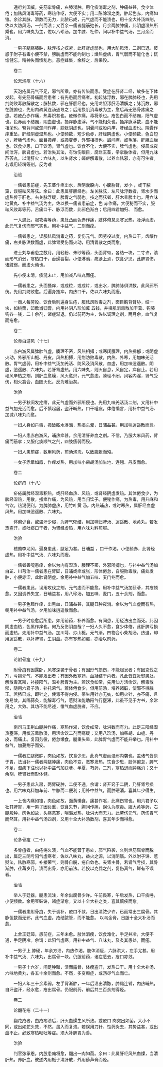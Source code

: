 <!-- { "loadSidebar": true } -->
　　通府刘国威，先筋挛骨痛，右膝漫肿。用化痰消毒之剂，肿痛益甚，食少体倦；加祛风消毒等药，寒热作呕，大便不实；用二陈除湿之类，肿起色赤，内痛如锥。余诊其脉，滑数而无力，此脓已成，元气虚而不能溃也，用十全大补汤四剂，佐以大防风汤，一剂而溃；又百余一儒者腿筋弛长，月余两膝肿痛，此阴虚湿热所乘也，用六味丸为主，佐以八珍汤，加牛膝、杜仲，间以补中益气汤，三月余而消。

　　一男子腿痛膝肿，脉浮按之弦紧，此肝肾虚弱也，用大防风汤，二剂已退。彼惑于附子有毒小便不禁，膀胱虚而不能约制也；燥热虚痞，胃气弱而不能化也；恍惚健忘，精神失而愦乱也。恶症蜂集，余辞之，后果殁。

　　卷二

　　论天泡疮（十六）

　　天泡疮属元气不足，邪气所乘，亦有传染而患。受症在肝肾二经，故多在下体发起。有先筋骨痛而后患者；有先患而后痛者。初起脉浮数，邪在脾肺经也，先用荆防败毒散解散之；脉弦数，邪在肝胆经也，先用龙胆泻肝汤清解之；脉沉数，邪在脏腑也，先用内疏黄连汤通导之；后用换肌消毒散为主，愈后再无筋骨疼痛之患。若疮凸赤作痛，热毒炽甚也。疮微作痛，毒将杀也。疮色白而不结痂，阳气虚也。色赤而不结痂，阴血虚也。搔痒脉虚浮，气不能相荣也。搔痒脉浮数，血不能相荣也。臀背间或颈间作痒，膀胱阴虚也。阴囊间或股内痒，肝经血虚也。阴囊作痒重坠，肝经阴虚湿热也。小便频数，短少色赤，肝经阴虚也。小便频数，色白短少，脾肺气虚也。面目搔痒，或搔变赤，外邪相搏也。眉间痒，或毛落，肝胆血燥也。饮食少思，口干饮汤，胃气虚也。饮食不化，大便不实，脾气虚也。侵晨或夜间泄泻，脾肾虚也。若治失其法，有蚀伤眼目，腐烂玉茎，拳挛肢体者，但用九味芦荟丸，以清肝火；六味丸，以生肾水；蠲痹解毒散，以养血祛邪，亦有可生者。若误用轻粉等剂，反为难

　　治验

　　一儒者患前症，先玉茎作痒出水，后阴囊股内、小腹胁臂，发小 ，或干脓窠，误服祛风等弦。余曰：此患属肝胆经也。左关脉弦，左尺脉浮数者，肾水少而虚热传于肝也。右关脉浮缓，脾胃之气弱也。按之而弦者，肝木乘脾土也。用六味地黄丸、补中益气汤为主，佐以换一儒者患前症，色 赤作痛，大便秘而不实，服祛风败毒等药。舌痛口干、脉浮而数，此邪色渐白；后用四君加归、 而愈。

　　一人患此，服攻毒等药，患处凸而色赤作痛，肢体倦怠恶寒发热，脉浮而虚，此元气复伤而邪气实也。用补中益气，二剂而痊。

　　一儒者患之，误服祛风消毒之药，复伤元气。因劳役过度，内热口干，齿龈作痛，右关脉洪数而虚，此脾胃受伤而火动，用清胃散之类而愈。

　　进士刘华甫患之数月。用轻粉、朱砂等药，头面背臀，各结一块，二寸许，溃而形气消弱，寒热口干，舌燥唇裂，小便淋漓，痰涎上涌，饮食少思，此脾胃伤，诸脏弱，而虚火动也。

　　先小便未清，痰涎未止，用加减八味丸而痊。

　　一儒者患之，头面搔痒，或成粒，或成片，或出水，脾肺脉俱洪数，此风邪所伤。先用荆防败愈。后遍身搔痒，内热口干，佐以六味丸而痊。

　　一商人每劳役、饮食后则遍身生疮，服祛风败毒之剂，面目胸背臂胁，结一块，如桃栗，凹敷当归膏，内用补阴八珍加萆 五钱，并换肌消毒散加干葛、钩藤钩各一钱，二十余剂，诸症渐退。仍以前药为主，佐以调理之剂，两月余，血气复而疮愈。

　　卷二

　　论赤白游风（十七）

　　赤白游风属脾肺气虚，腠理不密，风热相搏；或寒闭腠理，内热拂郁；或阴虚火动，外邪所山栀、丹皮。风热相搏，用荆防败毒散。内热、外寒，用加味羌活散。胃气虚弱，用补中益气汤加羌活、防风及消风散。血虚，用加味逍遥散。阴虚，逍遥散、六味丸。若肝肾虚热，用六味丸，则火自息，风自定，痒自止。若用祛风辛热之剂，则肝血愈燥，风火愈炽，元气愈虚。腠理不闭，风客内淫，肾气受伤，相火翕合，血随火化，反为难治矣。

　　治验

　　一男子秋间发疙瘩，此元气虚而外邪所侵也。先用九味羌活汤二剂，又用补中益气加羌活而愈。后不慎起居，盗汗晡热，口干唾痰，体倦懒言，用补中益气汤、加减八味丸而愈。

　　一妇人身如丹毒，搔破脓水淋漓，热渴头晕，日晡益甚。用加味逍遥散而愈。

　　一妇人患赤白游风，晡热痒甚，余用清肝养血之剂。不信，乃服大麻风药，臂痛而筋挛；又服化痰顺气之剂，四肢痿弱而殁。

　　一妇人患前症，数用风药，煎汤泡洗，以致腹胀而殁。

　　一女子赤晕如霞，作痒发热，用加味小柴胡汤加生地、连翘、丹皮而愈。

　　卷二

　　论疥疮（十八）

　　疥疮属脾经湿毒积热，或肝经血热、风热，或肾经阴虚发热。其体倦食少，为脾经湿热，用散。搔痒作痛，为风热，用当归饮子。便秘作痛，为热毒，用升麻和气饮。热渴便利，为脾肺虚热，用竹叶黄 汤。内热晡热，或时寒热，属肝经血虚风热，用加味逍遥散、六味丸。

　　体倦少食，或盗汗少寝，为脾气郁结，用加味归脾汤、逍遥散、地黄丸。若发热盗汗，或吐痰口干者，为肾经虚热，用六味丸料煎服。

　　治验

　　稽勋李龙冈，遍身患此，腿足为甚。日晡益 ，口干作渴，小便频赤，此肾经虚热，用补中益气汤、六味丸而痊。

　　一儒者善嚏患痒，余以为内有湿热，腠理不密，外邪所搏也，与补中益气汤加白芷、川芎治一儒者患在臂脚，日晡或痒或胀，形体倦怠，自服败毒散，痛处发肿，小便赤涩，此肺肾阴虚。余用补中益气加五味、麦门冬而愈。

　　一儒者患此，误用攻伐之剂，元气虚而不能愈。用补中益气汤加茯苓，其疮顿愈。又因调养失宜，日晡益甚，用八珍汤，加五味、麦门，五十余剂，而愈。

　　一男子色黯作痒，出黑血，日晡益甚，其腿日肿夜消。余以为气血虚而有热，朝用补中益气汤，夕用加味逍遥散而愈。

　　一男子时疫愈后所患，如用前药，补养而愈。有同患，用砭法出血而死。此因阴虚血热，色黑作痒也。何乃反伤阴血哉？一妇人久不愈，食少体倦，此肝脾亏损而虚热，先用补中益气汤，加川芎、炒山栀，元气渐，四物合小柴胡汤。热退，却用逍遥散，以补脾胃，生阴血。亦有寒热如疟，亦治以前药。

　　卷二

　　论附骨疽（十九）

　　附骨疽有因露卧，风寒深袭于骨者；有因形气损伤，不能起发者；有因克伐之剂，亏损元气，不能发出者；有因外敷寒药，血凝结于内者。凡此皆宜灸熨患处，解散毒瓦斯，补接阳气，温补脾胃为主。若饮食如常，先用仙方活命饮，解毒散郁，随用六君子汤，补托荣气。若体倦食少，但用前汤，培养诸脏，使邪不得胜正。若脓已成，即针之，使毒不得内侵。带生用针亦无妨，如用火针，亦不痛，且使易敛。其隔蒜灸，能解毒行气，葱熨法能助阳气行壅滞，此虽不见于方书，余常用之，大效。其功不能尽述，惟气血虚脱者，不应。

　　治验

　　南司马王荆山腿肿作痛，寒热作渴，饮食如常，脉洪数而有力。此足三阳经湿热壅滞，用槟苏晕散漫，用活命饮二剂而痛缓；又用八珍汤，加柴胡、山栀、丹皮，而痛止。复因劳役，倦怠懒食，腿重头晕，此脾胃气虚而不能升举也。用补中益气，加蔓荆子而安。

　　一儒者左腿微肿，肉色如故，饮食少思，此真气虚而湿邪内袭也。盖诸气皆禀于胃，法当补一儒者两腿肿痛，肉色不变，恶寒发热，饮食少思，肢体倦怠，脾气不足，湿痰下注也以补中益气加茯苓、半夏、芍药，二剂，寒热退而肿痛消；又十余剂，脾胃壮而形体健。

　　一男子患此入房，两臂硬肿，二便不通。余谓：肾开窍于二阴，乃肝肾亏损也。用六味丸料加车前、牛膝而二便利；用补中益气，而肿硬消。喜其年少得生。

　　一上舍内痛如锥，肉色如故，面黄懒食，痛甚作呕，此痛伤胃也。用六君子以壮其脾胃，用一男子因负重，饮食失节，胸间作痛，误认为疮毒。服大黄等药，右腿股肿，肉色如故，头痛恶寒，喘渴发热，脉洪大而无力。此劳伤元气，药伤胃气而然耳。用补中益气汤四剂，又用十全大补汤数剂，喜其年少而得愈。

　　卷二

　　论多骨疽（二十）

　　多骨疽者，由疮疡久溃，气血不能营于患处，邪气陷袭，久则烂筋腐骨而脱出，属足三阴亏阳气虚寒者，佐以八味丸，益火之源，以消阴翳。外以附子饼、葱熨法，祛散寒邪，补接荣气，则骨自脱，疮自敛也。夫肾主骨，若肾气亏损，其骨渐肿，荏苒岁月，溃而出骨，亦用前法。若投以克伐之剂，复伤真气，鲜有不误者。

　　治验

　　举人于廷器，腿患流注，年余出腐骨少许。午前畏寒，午后发热，口干痰唾，小便频数。余用豆豉饼，诸症渐愈。又以十全大补之类，喜其慎疾而愈。

　　一儒者患附骨疽，失于调补，疮口不敛，日出清脓少许，已而常出三腐骨。其脉但数而无邪，此气血虚，疮结脓管，而不能愈。 以乌金膏，日服十全大补汤而愈。

　　上舍王廷璋，患前症，三年未愈。肢体消瘦，饮食难化，手足并冷，大便不通，手足阴冷。余谓：此阳气虚寒。用补中益气、八味丸，及灸其患处，而痊。

　　一男子上 肿硬，年余方溃，内热作渴，肢体消瘦，六脉洪大，左手尤甚。用补中益气汤、六味丸，出腐骨一块。仍服前药，诸症悉去，疮口亦敛。

　　一男子十六岁，间足肿黯，溃而露骨，体瘦盗汗，发热口干。用十全大补汤、六味地黄丸，各五十余剂而愈。不然，多变瘵症，或沥尽气血而亡。

　　一妇人年三十余素弱，左手背渐肿，一年后溃出清脓，肿黯连臂，内热晡热，自汗盗汗，经水愈，疮出腐骨。仍服前药，前后共三百余剂得痊。

　　卷二

　　论翻花疮（二十一）

　　翻花疮者，由疮疡溃后，肝火血燥生风所致。或疮口 肉突出如菌，大小不同，或出如蛇头效，不然，虽入而复溃。若误用刀针、蚀药灸去，其势益甚，或出血不止，必致寒热呕吐等症。须大补脾胃为善。

　　治验

　　判官张承恩，内股患痈将愈，翻出一肉如菌。余曰：此属肝经风热血燥，当清肝热，养肝血。彼遂内用栀子清肝散，外用藜芦膏而痊。

